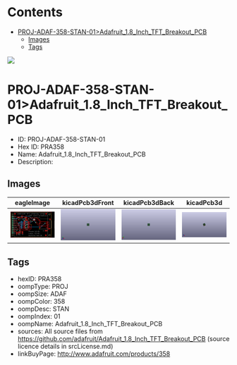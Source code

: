 



Contents
========

* [PROJ-ADAF-358-STAN-01>Adafruit_1.8_Inch_TFT_Breakout_PCB](#proj-adaf-358-stan-01adafruit_18_inch_tft_breakout_pcb)
	* [Images](#images)
	* [Tags](#tags)
  
![][im]
# PROJ-ADAF-358-STAN-01>Adafruit_1.8_Inch_TFT_Breakout_PCB

- ID: PROJ-ADAF-358-STAN-01
- Hex ID: PRA358
- Name: Adafruit_1.8_Inch_TFT_Breakout_PCB
- Description: 

## Images
  
  

|eagleImage|kicadPcb3dFront|kicadPcb3dBack|kicadPcb3d|
| :---: | :---: | :---: | :---: |
|[![eagleImage](eagleImage_140.png)](eagleImage_600.png)|[![kicadPcb3dFront](kicadPcb3dFront_140.png)](kicadPcb3dFront_600.png)|[![kicadPcb3dBack](kicadPcb3dBack_140.png)](kicadPcb3dBack_600.png)|[![kicadPcb3d](kicadPcb3d_140.png)](kicadPcb3d_600.png)|

## Tags

- hexID: PRA358
- oompType: PROJ
- oompSize: ADAF
- oompColor: 358
- oompDesc: STAN
- oompIndex: 01
- oompName: Adafruit_1.8_Inch_TFT_Breakout_PCB
- sources: All source files from https://github.com/adafruit/Adafruit_1.8_Inch_TFT_Breakout_PCB (source licence details in srcLicense.md)
- linkBuyPage: http://www.adafruit.com/products/358



[im]: kicadPcb3d_450.png

